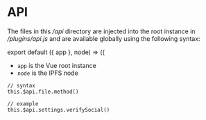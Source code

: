 # API

The files in this _/api_ directory are injected into the root instance in _/plugins/api.js_ and are available globally using the following syntax:

export default ({ app }, node) => ({
- `app` is the Vue root instance
- `node` is the IPFS node


```
// syntax
this.$api.file.method()

// example
this.$api.settings.verifySocial()
```
